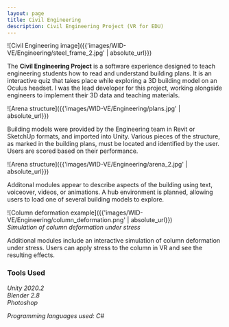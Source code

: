```yaml
---
layout: page
title: Civil Engineering
description: Civil Engineering Project (VR for EDU)
---
```


![Civil Engineering image]({{'images/WID-VE/Engineering/steel_frame_2.jpg' | absolute_url}})

The **Civil Engineering Project** is a software experience designed to teach engineering students how to read and understand building plans. It is an interactive quiz that takes place while exploring a 3D building model on an Oculus headset. I was the lead developer for this project, working alongside engineers to implement their 3D data and teaching materials.

![Arena structure]({{'images/WID-VE/Engineering/plans.jpg' | absolute_url}})

Building models were provided by the Engineering team in Revit or SketchUp formats, and imported into Unity. Various pieces of the structure, as marked in the building plans, must be located and identified by the user. Users are scored based on their performance.

![Arena structure]({{'images/WID-VE/Engineering/arena_2.jpg' | absolute_url}})

Additonal modules appear to describe aspects of the building using text, voiceover, videos, or animations. A hub environment is planned, allowing users to load one of several building models to explore.

![Column deformation example]({{'images/WID-VE/Engineering/column_deformation.png' | absolute_url}})  
*Simulation of column deformation under stress*

Additional modules include an interactive simulation of column deformation under stress. Users can apply stress to the column in VR and see the resulting effects.

### Tools Used

*Unity 2020.2*  
*Blender 2.8*  
*Photoshop*

*Programming languages used: C#*